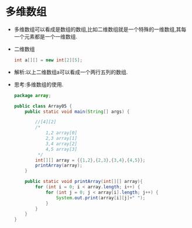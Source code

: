 # 多维数组

- 多维数组可以看成是数组的数组,比如二维数组就是一个特殊的一维数组,其每一个元素都是一个一维数组.

- 二维数组

  ```java
  int a[][] = new int[2][5];
  ```

- 解析:以上二维数组a可以看成一个两行五列的数组.

- 思考:多维数组的使用.  

  ```java
  package array;
  
  public class Array05 {
      public static void main(String[] args) {
  
          //[4][2]
          /*
              1,2 array[0]
              2,3 array[1]
              3,4 array[2]
              4,5 array[3]
           */
          int[][] array = {{1,2},{2,3},{3,4},{4,5}};
          printArray(array);
      }
  
      public static void printArray(int[][] array){
          for (int i = 0; i < array.length; i++) {
              for (int j = 0; j < array[i].length; j++) {
                  System.out.print(array[i][j]+" ");
              }
          }
      }
  }
  ```

  